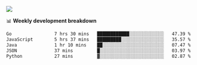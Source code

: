 ![](https://github-readme-stats-v2-three.vercel.app/api/top-langs/?username=akshayxml&theme=dark&hide_border=true&include_all_commits=true&count_private=true&layout=compact&size_weight=0.5&count_weight=0.5&hide=Jupyter%20Notebook%2Cobjective-c%2Cmakefile%2Cc%2Chtml%2Ccss%2Cscss&langs_count=6&exclude_repo=github-readme-stats-v2)

📊 **Weekly development breakdown**
<!--START_SECTION:waka-->

```txt
Go                7 hrs 30 mins   ████████████░░░░░░░░░░░░░   47.39 %
JavaScript        5 hrs 37 mins   █████████░░░░░░░░░░░░░░░░   35.57 %
Java              1 hr 10 mins    ██░░░░░░░░░░░░░░░░░░░░░░░   07.47 %
JSON              37 mins         █░░░░░░░░░░░░░░░░░░░░░░░░   03.97 %
Python            27 mins         ▓░░░░░░░░░░░░░░░░░░░░░░░░   02.87 %
```

<!--END_SECTION:waka-->
